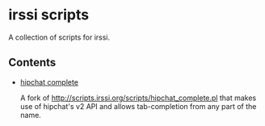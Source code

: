 # irssi scripts

A collection of scripts for irssi.

## Contents

* [hipchat complete](hipchat_complete.pl)

    A fork of <http://scripts.irssi.org/scripts/hipchat_complete.pl> that makes use of hipchat's v2 API and allows tab-completion from any part of the name.

